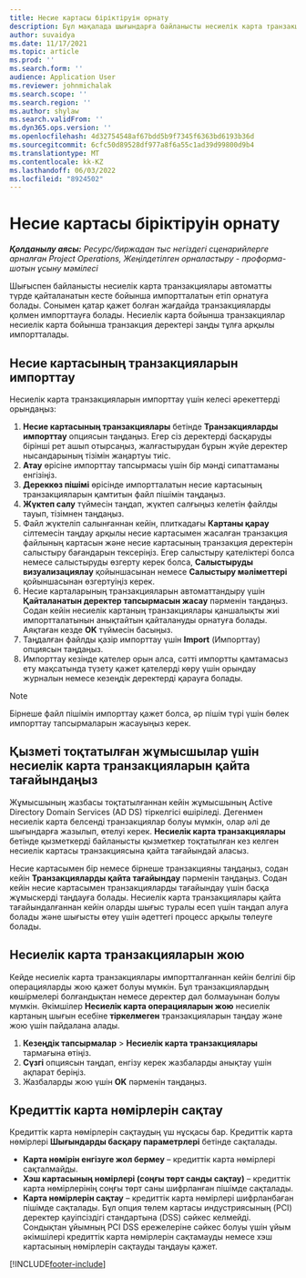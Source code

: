 ```yaml
---
title: Несие картасы біріктіруін орнату
description: Бұл мақалада шығындарға байланысты несиелік карта транзакцияларымен жұмыс істеу жолы түсіндіріледі.
author: suvaidya
ms.date: 11/17/2021
ms.topic: article
ms.prod: ''
ms.search.form: ''
audience: Application User
ms.reviewer: johnmichalak
ms.search.scope: ''
ms.search.region: ''
ms.author: shylaw
ms.search.validFrom: ''
ms.dyn365.ops.version: ''
ms.openlocfilehash: 4d32754548af67bdd5b9f7345f6363bd6193b36d
ms.sourcegitcommit: 6cfc50d89528df977a8f6a55c1ad39d99800d9b4
ms.translationtype: MT
ms.contentlocale: kk-KZ
ms.lasthandoff: 06/03/2022
ms.locfileid: "8924502"
---
```

# <a name="set-up-credit-card-integration"></a>Несие картасы біріктіруін орнату

_**Қолданылу аясы:** Ресурс/биржадан тыс негіздегі сценарийлерге арналған Project Operations, Жеңілдетілген орналастыру - проформа-шотын ұсыну мәмілесі_

Шығыспен байланысты несиелік карта транзакциялары автоматты түрде қайталанатын кесте бойынша импортталатын етіп орнатуға болады. Сонымен қатар қажет болған жағдайда транзакцияларды қолмен импорттауға болады. Несиелік карта бойынша транзакциялар несиелік карта бойынша транзакция деректері заңды тұлға арқылы импортталады.

## <a name="import-credit-card-transactions"></a>Несие картасының транзакцияларын импорттау

Несиелік карта транзакцияларын импорттау үшін келесі әрекеттерді орындаңыз:

1. **Несие картасының транзакциялары** бетінде **Транзакцияларды импорттау** опциясын таңдаңыз. Егер сіз деректерді басқаруды бірінші рет ашып отырсаңыз, жалғастырудан бұрын жүйе деректер нысандарының тізімін жаңартуы тиіс.
2. **Атау** өрісіне импорттау тапсырмасы үшін бір мәнді сипаттаманы енгізіңіз.
3. **Дереккөз пішімі** өрісінде импортталатын несие картасының транзакцияларын қамтитын файл пішімін таңдаңыз.
4. **Жүктеп салу** түймесін таңдап, жүктеп салғыңыз келетін файлды тауып, тізімнен таңдаңыз.
5. Файл жүктеліп салынғаннан кейін, плиткадағы **Картаны қарау** сілтемесін таңдау арқылы несие картасымен жасалған транзакция файлының картасын және несие картасының транзакция деректерін салыстыру бағандарын тексеріңіз. Егер салыстыру қателіктері болса немесе салыстыруды өзгерту керек болса, **Салыстыруды визуализациялау** қойыншасынан немесе **Салыстыру мәліметтері** қойыншасынан өзгертуіңіз керек.
6. Несие карталарының транзакцияларын автоматтандыру үшін **Қайталанатын деректер тапсырмасын жасау** пәрменін таңдаңыз. Содан кейін несиелік картаның транзакциялары қаншалықты жиі импортталатынын анықтайтын қайталануды орнатуға болады. Аяқтаған кезде **OK** түймесін басыңыз.
7. Таңдалған файлды қазір импорттау үшін **Import** (Импорттау) опциясын таңдаңыз.
8. Импорттау кезінде қателер орын алса, сәтті импортты қамтамасыз ету мақсатында түзету қажет қателерді көру үшін орындау журналын немесе кезеңдік деректерді қарауға болады.

> [!NOTE]
> Бірнеше файл пішімін импорттау қажет болса, әр пішім түрі үшін бөлек импорттау тапсырмаларын жасауыңыз керек.

## <a name="reassign-the-credit-card-transactions-for-terminated-employees"></a>Қызметі тоқтатылған жұмысшылар үшін несиелік карта транзакцияларын қайта тағайындаңыз

Жұмысшының жазбасы тоқтатылғаннан кейін жұмысшының Active Directory Domain Services (AD DS) тіркелгісі өшіріледі. Дегенмен несиелік карта белсенді транзакциялар болуы мүмкін, олар әлі де шығындарға жазылып, өтелуі керек. **Несиелік карта транзакциялары** бетінде қызметкерді байланысты қызметкер тоқтатылған кез келген несиелік картасы транзакциясына қайта тағайындай аласыз.

Несие картасымен бір немесе бірнеше транзакцияны таңдаңыз, содан кейін **Транзакцияларды қайта тағайындау** пәрменін таңдаңыз. Содан кейін несие картасымен транзакцияларды тағайындау үшін басқа жұмыскерді таңдауға болады. Несиелік карта транзакциялары қайта тағайындалғаннан кейін оларды шығыс туралы есеп үшін таңдап алуға болады және шығысты өтеу үшін әдеттегі процесс арқылы төлеуге болады.

## <a name="delete-credit-card-transactions"></a>Несиелік карта транзакцияларын жою 

Кейде несиелік карта транзакциялары импортталғаннан кейін белгілі бір операцияларды жою қажет болуы мүмкін. Бұл транзакциялардың көшірмелері болғандықтан немесе деректер дәл болмауынан болуы мүмкін. Әкімшілер **Несиелік карта операцияларын жою** несиелік картаның шығын есебіне **тіркелмеген** транзакцияларын таңдау және жою үшін пайдалана алады. 

1. **Кезеңдік тапсырмалар** > **Несиелік карта транзакциялары** тармағына өтіңіз.
2. **Сүзгі** опциясын таңдап, енгізу керек жазбаларды анықтау үшін ақпарат беріңіз.
3. Жазбаларды жою үшін **OK** пәрменін таңдаңыз. 

## <a name="storing-credit-card-numbers"></a>Кредиттік карта нөмірлерін сақтау

Кредиттік карта нөмірлерін сақтаудың үш нұсқасы бар. Кредиттік карта нөмірлері **Шығындарды басқару параметрлері** бетінде сақталады.

- **Карта нөмірін енгізуге жол бермеу** – кредиттік карта нөмірлері сақталмайды.
- **Хэш картасының нөмірлері (соңғы төрт санды сақтау)** – кредиттік карта нөмірлерінің соңғы төрт саны шифрланған пішімде сақталады.
- **Карта нөмірлерін сақтау** – кредиттік карта нөмірлері шифрланбаған пішімде сақталады. Бұл опция төлем картасы индустриясының (PCI) деректер қауіпсіздігі стандартына (DSS) сәйкес келмейді. Сондықтан ұйымның PCI DSS ережелеріне сәйкес болуы үшін ұйым әкімшілері кредиттік карта нөмірлерін сақтамауды немесе хэш картасының нөмірлерін сақтауды таңдауы қажет.

[!INCLUDE[footer-include](../includes/footer-banner.md)]
